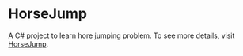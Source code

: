 # HorseJump
A C# project to learn hore jumping problem. To see more details, visit [HorseJump](https://www.sunziyang.com/2017/09/26/HorseJump/).
